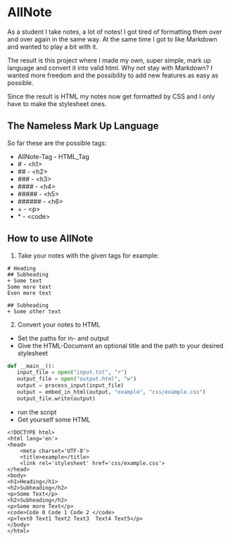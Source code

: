 # AllNote
As a student I take notes, a lot of notes!
I got tired of formatting them over and over again in the same way.
At the same time I got to like Markdown and wanted to play a bit with it.

The result is this project where I made my own, super simple, mark up language and convert it into valid html.
Why not stay with Markdown? I wanted more freedom and the possibility to add new features as easy as possible.

Since the result is HTML my notes now get formatted by CSS and I only have to make the stylesheet ones.

## The Nameless Mark Up Language
So far these are the possible tags:
- AllNote-Tag - HTML_Tag
- \#      - \<h1>
- \##     - \<h2>
- \###    - \<h3>
- \####   - \<h4>
- \#####  - \<h5>
- \###### - \<h6>
- \+      - \<p>
- \*      - \<code>

## How to use AllNote
1. Take your notes with the given tags for example:
```
# Heading
## Subheading
+ Some text
Some more text
Even more text

## Subheading
+ Some other text
```

2. Convert your notes to HTML
- Set the paths for in- and output
- Give the HTML-Document an optional title and the path to your desired stylesheet
 ```python
 def __main__():
    input_file = open("input.txt", "r")
    output_file = open("output.html", "w")
    output = process_input(input_file)
    output = embed_in_html(output, "example", "css/example.css")
    output_file.write(output)
 ```
- run the script
- Get yourself some HTML
```
<!DOCTYPE html>
<html lang='en'>
<head>
    <meta charset='UTF-8'>
    <title>example</title>
    <link rel='stylesheet' href='css/example.css'>
</head>
<body>
<h1>Heading</h1>
<h2>Subheading</h2>
<p>Some Text</p>
<h2>Subheading</h2>
<p>Some more Text</p>
<code>Code 0 Code 1 Code 2 </code>
<p>Text0 Text1 Text2 Text3  Text4 Text5</p>
</body>
</html>
```